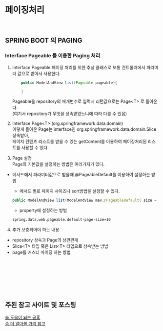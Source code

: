 # 페이징처리


 <BR> 

## SPRING BOOT 의 PAGING 
### Interface Pageable 를 이용한 Paging 처리

1. Interface Pageable
페이징 처리를 위한 추상 클래스로 보통 컨트롤러에서 파라미터 값으로 받아서 사용한다.
    ```java @RequestMapping("list")
        public ModelAndView list(Pageable pageable){

        } 
    ```
    Pageable을 repository의 매개변수로 입력시 리턴값으로는 Page\<T> 로 돌아온다.  
    (여기서 repository가 무엇을 상속받았느냐에 따라 다를 수 있음)


2. Interface Page\<T> (org.springframework.data.domain)  
이렇게 돌아온 Page는  interface인 org.springframework.data.domain.Slice 상속받아,  
페이지 컨텐츠 리스트를 받을 수 있는 getContent를 이용하여 페이징처리된 리스트를 사용할 수 있다.

3. Page 설정  
Page의 기본값을 설정하는 방법은 여러가지가 있다.  
* 메서드에서 파라미터값으로 받을때 @PageableDefault를 이용하여 설정하는 방법  
    * 메서드 별로 페이지 사이즈나 sort방법을 설정할 수 있다. 

     ```java 
     public ModelAndView list(ModelAndView mav,@PageableDefault( size = 10)   Pageable pageable) 
     ```
    * property에 설정하는 방법  

    ```xml
    spring.data.web.pageable.default-page-size=10
    ```


4. 추가 보충되어야 하는 내용  
- repository 상속과 Page의 상관관계  
- Slice\<T> 타입 혹은 List\<T> 타입으로 상속받는 방법  
- page를 커스터 마이징 하는 방법 



<BR> <BR><BR> <BR><BR> <BR>






## 주된 참고 사이트 및 포스팅
[늘 도움이 되는 공홈](https://docs.spring.io/spring-data/commons/docs/current/api/)  
[좀 더 알아볼 거리 참고](https://wonit.tistory.com/483)
